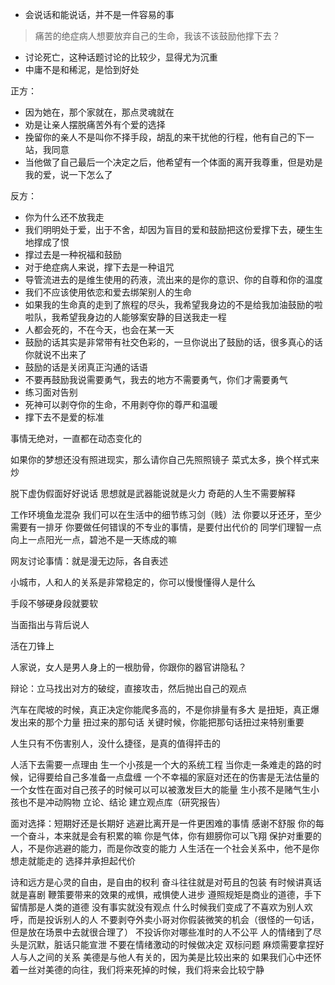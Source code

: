 
* 会说话和能说话，并不是一件容易的事

> 痛苦的绝症病人想要放弃自己的生命，我该不该鼓励他撑下去？

* 讨论死亡，这种话题讨论的比较少，显得尤为沉重
* 中庸不是和稀泥，是恰到好处

正方：
* 因为她在，那个家就在，那点灵魂就在
* 劝是让亲人摆脱痛苦外有个爱的选择
* 挽留你的亲人不是叫你不择手段，胡乱的来干扰他的行程，他有自己的下一站，我同意
* 当他做了自己最后一个决定之后，他希望有一个体面的离开我尊重，但是劝是我的爱，说一下怎么了


反方：
* 你为什么还不放我走
* 我们明明处于爱，出于不舍，却因为盲目的爱和鼓励把这份爱撑下去，硬生生地撑成了恨
* 撑过去是一种祝福和鼓励
* 对于绝症病人来说，撑下去是一种诅咒
* 导管流进去的是维生使用的药液，流出来的是你的意识、你的自尊和你的温度
* 我们不应该使用依恋和爱去绑架别人的生命
* 如果我的生命真的走到了旅程的尽头，我希望我身边的不是给我加油鼓励的啦啦队，我希望我身边的人能够案安静的目送我走一程
* 人都会死的，不在今天，也会在某一天
* 鼓励的话其实是非常带有社交色彩的，一旦你说出了鼓励的话，很多真心的话你就说不出来了
* 鼓励的话是关闭真正沟通的话语
* 不要再鼓励我说需要勇气，我去的地方不需要勇气，你们才需要勇气
* 练习面对告别
* 死神可以剥夺你的生命，不用剥夺你的尊严和温暖
* 撑下去不是爱的标准

事情无绝对，一直都在动态变化的


如果你的梦想还没有照进现实，那么请你自己先照照镜子
菜式太多，换个样式来炒

脱下虚伪假面好好说话
思想就是武器能说就是火力
奇葩的人生不需要解释

工作环境鱼龙混杂
我们可以在生活中的细节练习剑（贱）法
你要以牙还牙，至少需要有一排牙
你要做任何错误的不专业的事情，是要付出代价的
同学们理智一点向上一点阳光一点，碧池不是一天练成的嘛

网友讨论事情：就是漫无边际，各自表述



小城市，人和人的关系是非常稳定的，你可以慢慢懂得人是什么

手段不够硬身段就要软

当面指出与背后说人

活在刀锋上

人家说，女人是男人身上的一根肋骨，你跟你的器官讲隐私？

辩论：立马找出对方的破绽，直接攻击，然后抛出自己的观点

汽车在爬坡的时候，真正决定你能爬多高的，不是你排量有多大
是扭矩，真正爆发出来的那个力量
扭过来的那句话
关键时候，你能把那句话扭过来特别重要

人生只有不伤害别人，没什么捷径，是真的值得抨击的


人活下去需要一点理由
生一个小孩是一个大的系统工程
当你走一条难走的路的时候，记得要给自己多准备一点盘缠
一个不幸福的家庭对还在的伤害是无法估量的
一个女性在面对自己孩子的时候可以可以被激发巨大的能量
生小孩不是赌气生小孩也不是冲动购物
立论、结论
建立观点库（研究报告）

面对选择：短期好还是长期好
逃避比离开是一件更困难的事情
感谢不舒服
你的每一个奋斗，本来就是会有积累的嘛
你是气体，你有翅膀你可以飞翔
保护对重要的人，不是你逃避的能力，而是你改变的能力
人生活在一个社会关系中，他不是你想走就能走的
选择并承担起代价


诗和远方是心灵的自由，是自由的权利
奋斗往往就是对苟且的包装
有时候讲真话就是喜剧
鞭策要带来的效果的戒惧，戒惧使人进步
遵照规矩是商业的道德，手下留情那是人类的道德
没有事实就没有观点
什么时候我们变成了不喜欢为别人欢呼，而是投诉别人的人
不要剥夺外卖小哥对你假装微笑的机会（很怪的一句话，但是放在场景中去就很合理了）
不投诉你对哪些准时的人不公平
人的情绪到了尽头是沉默，脏话只能宣泄
不要在情绪激动的时候做决定
双标问题
麻烦需要拿捏好人与人之间的关系
美德是与他人有关的，因为美是比较出来的
如果我们心中还怀着一丝对美德的向往，我们将来死掉的时候，我们将来会比较宁静
























